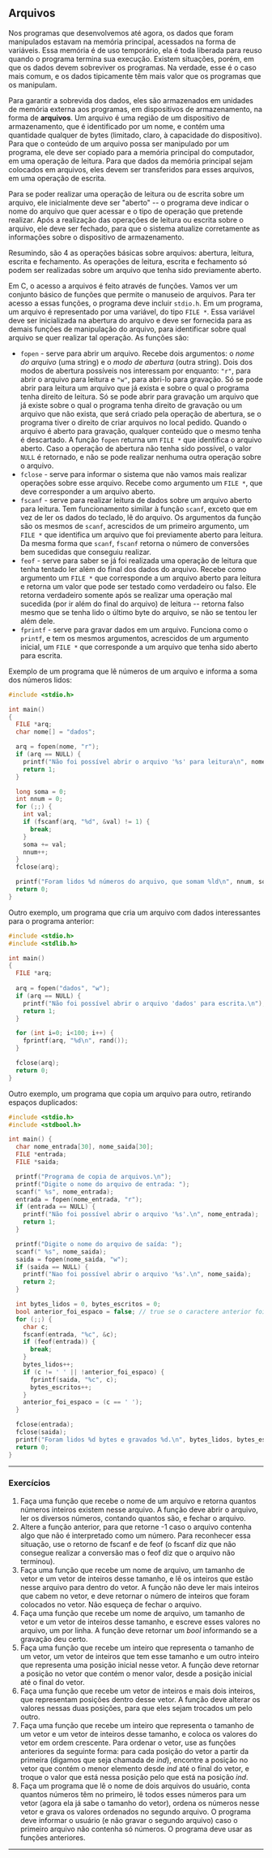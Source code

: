 ## Arquivos

Nos programas que desenvolvemos até agora, os dados que foram manipulados estavam na memória principal, acessados na forma de variáveis.
Essa memória é de uso temporário, ela é toda liberada para reuso quando o programa termina sua execução.
Existem situações, porém, em que os dados devem sobreviver os programas. Na verdade, esse é o caso mais comum, e os dados tipicamente têm mais valor que os programas que os manipulam.

Para garantir a sobrevida dos dados, eles são armazenados em unidades de memória externa aos programas, em dispositivos de armazenamento, na forma de **arquivos**.
Um arquivo é uma região de um dispositivo de armazenamento, que é identificado por um nome, e contém uma quantidade qualquer de bytes (limitado, claro, à capacidade do dispositivo).
Para que o conteúdo de um arquivo possa ser manipulado por um programa, ele deve ser copiado para a memória principal do computador, em uma operação de leitura.
Para que dados da memória principal sejam colocados em arquivos, eles devem ser transferidos para esses arquivos, em uma operação de escrita.

Para se poder realizar uma operação de leitura ou de escrita sobre um arquivo, ele inicialmente deve ser "aberto" -- o programa deve indicar o nome do arquivo que quer acessar e o tipo de operação que pretende realizar.
Após a realização das operações de leitura ou escrita sobre o arquivo, ele deve ser fechado, para que o sistema atualize corretamente as informações sobre o dispositivo de armazenamento.

Resumindo, são 4 as operações básicas sobre arquivos: abertura, leitura, escrita e fechamento. As operações de leitura, escrita e fechamento só podem ser realizadas sobre um arquivo que tenha sido previamente aberto.

Em C, o acesso a arquivos é feito através de funções. 
Vamos ver um conjunto básico de funções que permite o manuseio de arquivos.
Para ter acesso a essas funções, o programa deve incluir `stdio.h`.
Em um programa, um arquivo é representado por uma variável, do tipo `FILE *`.
Essa variável deve ser inicializada na abertura do arquivo e deve ser fornecida para as demais funções de manipulação do arquivo, para identificar sobre qual arquivo se quer realizar tal operação.
As funções são:

- `fopen` - serve para abrir um arquivo. Recebe dois argumentos: o *nome do arquivo* (uma string) e o *modo de abertura* (outra string). Dois dos modos de abertura possíveis nos interessam por enquanto: `"r"`, para abrir o arquivo para leitura e `"w"`, para abri-lo para gravação.
Só se pode abrir para leitura um arquivo que já exista e sobre o qual o programa tenha direito de leitura.
Só se pode abrir para gravação um arquivo que já existe sobre o qual o programa tenha direito de gravação ou um arquivo que não exista, que será criado pela operação de abertura, se o programa tiver o direito de criar arquivos no local pedido.
Quando o arquivo é aberto para gravação, qualquer conteúdo que o mesmo tenha é descartado.
A função `fopen` returna um `FILE *` que identifica o arquivo aberto.
Caso a operação de abertura não tenha sido possível, o valor `NULL` é retornado, e não se pode realizar nenhuma outra operação sobre o arquivo.
- `fclose` - serve para informar o sistema que não vamos mais realizar operações sobre esse arquivo. Recebe como argumento um `FILE *`, que deve corresponder a um arquivo aberto.
- `fscanf` - serve para realizar leitura de dados sobre um arquivo aberto para leitura.
Tem funcionamento similar à função `scanf`, exceto que em vez de ler os dados do teclado, lê do arquivo.
Os argumentos da função são os mesmos de `scanf`, acrescidos de um primeiro argumento, um `FILE *` que identifica um arquivo que foi previamente aberto para leitura.
Da mesma forma que `scanf`, `fscanf` retorna o número de conversões bem sucedidas que conseguiu realizar.
- `feof` - serve para saber se já foi realizada uma operação de leitura que tenha tentado ler além do final dos dados do arquivo.
Recebe como argumento um `FILE *` que corresponde a um arquivo aberto para leitura e retorna um valor que pode ser testado como verdadeiro ou falso. Ele retorna verdadeiro somente após se realizar uma operação mal sucedida (por ir além do final do arquivo) de leitura -- retorna falso mesmo que se tenha lido o último byte do arquivo, se não se tentou ler além dele.
- `fprintf` - serve para gravar dados em um arquivo.
Funciona como o `printf`, e tem os mesmos argumentos, acrescidos de um argumento inicial, um `FILE *` que corresponde a um arquivo que tenha sido aberto para escrita.

Exemplo de um programa que lê números de um arquivo e informa a soma dos números lidos:

```c
#include <stdio.h>

int main()
{
  FILE *arq;
  char nome[] = "dados";

  arq = fopen(nome, "r");
  if (arq == NULL) {
    printf("Não foi possível abrir o arquivo '%s' para leitura\n", nome);
    return 1;
  }

  long soma = 0;
  int nnum = 0;
  for (;;) {
    int val;
    if (fscanf(arq, "%d", &val) != 1) {
      break;
    }
    soma += val;
    nnum++;
  }
  fclose(arq);

  printf("Foram lidos %d números do arquivo, que somam %ld\n", nnum, soma);
  return 0;
}
```

Outro exemplo, um programa que cria um arquivo com dados interessantes para o programa anterior:
```c
#include <stdio.h>
#include <stdlib.h>

int main()
{
  FILE *arq;
  
  arq = fopen("dados", "w");
  if (arq == NULL) {
    printf("Não foi possível abrir o arquivo 'dados' para escrita.\n");
    return 1;
  }

  for (int i=0; i<100; i++) {
    fprintf(arq, "%d\n", rand());
  }

  fclose(arq);
  return 0;
}
```

Outro exemplo, um programa que copia um arquivo para outro, retirando espaços duplicados:
```c
#include <stdio.h>
#include <stdbool.h>

int main() {
  char nome_entrada[30], nome_saida[30];
  FILE *entrada;
  FILE *saida;

  printf("Programa de copia de arquivos.\n");
  printf("Digite o nome do arquivo de entrada: ");
  scanf(" %s", nome_entrada);
  entrada = fopen(nome_entrada, "r");
  if (entrada == NULL) {
    printf("Não foi possível abrir o arquivo '%s'.\n", nome_entrada);
    return 1;
  }

  printf("Digite o nome do arquivo de saída: ");
  scanf(" %s", nome_saida);
  saida = fopen(nome_saida, "w");
  if (saida == NULL) {
    printf("Nao foi possível abrir o arquivo '%s'.\n", nome_saida);
    return 2;
  }

  int bytes_lidos = 0, bytes_escritos = 0;
  bool anterior_foi_espaco = false; // true se o caractere anterior foi um espaço
  for (;;) {
    char c;
    fscanf(entrada, "%c", &c);
    if (feof(entrada)) {
      break;
    }
    bytes_lidos++;
    if (c != ' ' || !anterior_foi_espaco) {
      fprintf(saida, "%c", c);
      bytes_escritos++;
    }
    anterior_foi_espaco = (c == ' ');
  }

  fclose(entrada);
  fclose(saida);
  printf("Foram lidos %d bytes e gravados %d.\n", bytes_lidos, bytes_escritos);
  return 0;
}
```

* * *

### Exercícios

1. Faça uma função que recebe o nome de um arquivo e retorna quantos números inteiros existem nesse arquivo.
A função deve abrir o arquivo, ler os diversos números, contando quantos são, e fechar o arquivo.
1. Altere a função anterior, para que retorne -1 caso o arquivo contenha algo que não é interpretado como um número.
Para reconhecer essa situação, use o retorno de fscanf e de feof (o fscanf diz que não consegue realizar a conversão mas o feof diz que o arquivo não terminou).
1. Faça uma função que recebe um nome de arquivo, um tamanho de vetor e um vetor de inteiros desse tamanho, e lê os inteiros que estão nesse arquivo para dentro do vetor. A função não deve ler mais inteiros que cabem no vetor, e deve retornar o número de inteiros que foram colocados no vetor. Não esqueça de fechar o arquivo.
1. Faça uma função que recebe um nome de arquivo, um tamanho de vetor e um vetor de inteiros desse tamanho, e escreve esses valores no arquivo, um por linha.
A função deve retornar um *bool* informando se a gravação deu certo.
1. Faça uma função que recebe um inteiro que representa o tamanho de um vetor, um vetor de inteiros que tem esse tamanho e um outro inteiro que representa uma posição inicial nesse vetor. A função deve retornar a posição no vetor que contém o menor valor, desde a posição inicial até o final do vetor.
1. Faça uma função que recebe um vetor de inteiros e mais dois inteiros, que representam posições dentro desse vetor. A função deve alterar os valores nessas duas posições, para que eles sejam trocados um pelo outro.
1. Faça uma função que recebe um inteiro que representa o tamanho de um vetor e um vetor de inteiros desse tamanho, e coloca os valores do vetor em ordem crescente. Para ordenar o vetor, use as funções anteriores da seguinte forma: para cada posição do vetor a partir da primeira (digamos que seja chamada de *ind*), encontre a posição no vetor que contém o menor elemento desde *ind* até o final do vetor, e troque o valor que está nessa posição pelo que está na posição *ind*.
1. Faça um programa que lê o nome de dois arquivos do usuário, conta quantos números têm no primeiro, lê todos esses números para um vetor (agora ela já sabe o tamanho do vetor), ordena os números nesse vetor e grava os valores ordenados no segundo arquivo.
O programa deve informar o usuário (e não gravar o segundo arquivo) caso o primeiro arquivo não contenha só números.
O programa deve usar as funções anteriores.

* * *

